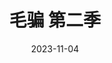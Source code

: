 ---
layout: movie-review
title: 毛骗 第二季
description: >
  相较于第一季，骗术高明了很多。逻辑自洽，剧情出人意料。一旦接受了这个画风简直是欲罢不能。
category: 剧集
img: assets/img/movie/2023/mao_pian_2.webp
star: 6
date: 2023-11-04
---
